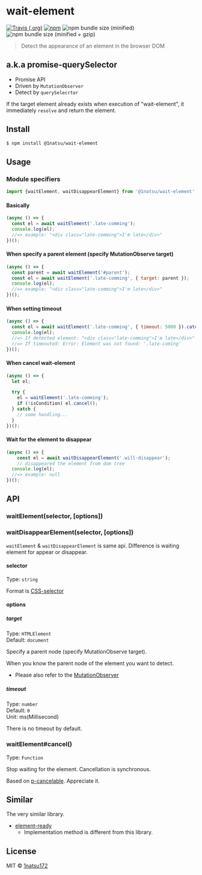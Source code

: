 # wait-element
[![Travis (.org)](https://img.shields.io/travis/1natsu172/wait-element.svg?style=for-the-badge)](https://travis-ci.org/1natsu172/wait-element)
[![npm](https://img.shields.io/npm/v/@1natsu/wait-element.svg?style=for-the-badge)](https://www.npmjs.com/package/@1natsu/wait-element)
![npm bundle size (minified)](https://img.shields.io/bundlephobia/min/@1natsu/wait-element.svg?style=for-the-badge)
![npm bundle size (minified + gzip)](https://img.shields.io/bundlephobia/minzip/@1natsu/wait-element.svg?style=for-the-badge)


> Detect the appearance of an element in the browser DOM

## a.k.a promise-querySelector

* Promise API
* Driven by `MutationObserver`
* Detect by `querySelecrtor`

If the target element already exists when execution of "wait-element", it immediately `resolve` and return the element.


## Install

```bash
$ npm install @1natsu/wait-element
```

## Usage

### Module specifiers

```js
import {waitElement, waitDisappearElement} from '@1natsu/wait-element';
```

#### Basically

```js
(async () => {
  const el = await waitElement('.late-comming');
  console.log(el);
  //=> example: "<div class="late-comming">I'm late</div>"
})();
```

#### When specify a parent element (specify MutationObserve target)

```js
(async () => {
  const parent = await waitElement('#parent');
  const el = await waitElement('.late-comming', { target: parent });
  console.log(el);
  //=> example: "<div class="late-comming">I'm late</div>"
})();
```

#### When setting timeout

```js
(async () => {
  const el = await waitElement('.late-comming', { timeout: 5000 }).catch(err => console.log(err));
  console.log(el);
  //=> If detected element: "<div class="late-comming">I'm late</div>"
  //=> If timeouted: Error: Element was not found: '.late-coming'
})();
```

#### When cancel wait-element

```js
(async () => {
  let el;

  try {
    el = waitElement('.late-comming');
    if (!isCondition) el.cancel();
  } catch {
    // some handling...
  }
})();
```

#### Wait for the element to disappear

```js
(async () => {
	const el = await waitDisappearElement('.will-disappear');
	// disappeared the element from dom tree
  console.log(el);
  //=> example: null
})();
```


## API

### waitElement(selector, [options])
### waitDisappearElement(selector, [options])

`waitElement` & `waitDisappearElement` is same api. Difference is waiting element for appear or disappear.

#### selector

Type: `string`

Format is [CSS-selector](https://developer.mozilla.org/en-US/docs/Learn/CSS/Introduction_to_CSS/Selectors)

#### options

##### target

Type: `HTMLElement`<br>
Default: `document`

Specify a parent node (specify MutationObserve target).

When you know the parent node of the element you want to detect.

* Please also refer to the [MutationObserver](https://developer.mozilla.org/en-US/docs/Web/API/MutationObserver)

##### timeout

Type: `number`<br>
Default: `0`<br>
Unit: ms(Millisecond)

There is no timeout by default.

### waitElement#cancel()
Type: `Function`

Stop waiting for the element. Cancellation is synchronous.

Based on [p-cancelable](https://github.com/sindresorhus/p-cancelable). Appreciate it.

## Similar

The very similar library.

* [element-ready](https://github.com/sindresorhus/element-ready)
  * Implementation method is different from this library.


## License

MIT © [1natsu172](https://github.com/1natsu172)
